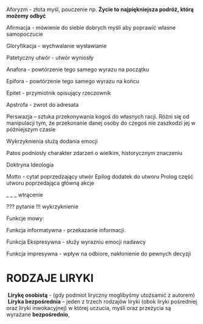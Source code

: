 Aforyzm - złota myśl, pouczenie np. **Życie to najpiękniejsza podróż, którą możemy odbyć**

Afirmacja - mówienie do siebie dobrych myśli aby poprawić własne samopoczucie

Gloryfikacja - wychwalanie wysławianie 

Patetyczny utwór - utwór wyniosły

Anafora - powtórzenie tego samego wyrazu na początku 

Epifora - powtórzenie tego samego wyrazu na końcu

Epitet - przymiotnik opisujący rzeczownik

Apstrofa - zwrot do adresata

Perswazja – sztuka przekonywania kogoś do własnych racji. Różni się od manipulacji tym, że przekonanie danej osoby do czegoś nie zaszkodzi jej w późniejszym czasie

Wykrzyknienia służą dodania emocji 

Patos podniosły charakter zdarzeń o wielkim, historycznym znaczeniu

Doktryna 
Ideologia

Motto - cytat poprzedzający utwór
Epilog dodatek do utworu
Prolog część utworu poprzedająca główną akcje


_ _ _ wtrącenie

??? pytanie 
!!! wykrzyknienie
 


Funkcje mowy:

Funkcja informatywna - przekazanie informacji.

Funkcja Ekspresywna - służy wyrazniu emocji nadawcy

Funkcja impresywna - wpływ na odbiore, nakłonienie do pewnych decyzji


# RODZAJE LIRYKI

 **Lirykę osobistą** - (gdy podmiot liryczny moglibyśmy utożsamić z autorem)
 **Liryka bezpośrednia** – jeden z trzech rodzajów liryki (obok liryki pośredniej oraz liryki inwokacyjnej) w której uczucia, myśli oraz przeżycia są wyrażane **bezpośrednio**,